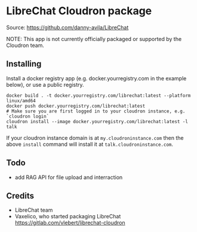 # LibreChat Cloudron package

Source: https://github.com/danny-avila/LibreChat

NOTE: This app is not currently officially packaged or supported by the Cloudron team.

## Installing

Install a docker registry app (e.g. docker.yourregistry.com in the example below), or use a public registry.

```
docker build . -t docker.yourregistry.com/librechat:latest --platform linux/amd64
docker push docker.yourregistry.com/librechat:latest
# Make sure you are first logged in to your cloudron instance, e.g. `cloudron login`
cloudron install --image docker.yourregistry.com/librechat:latest -l talk
```

If your cloudron instance domain is at `my.cloudroninstance.com` then the above `install` command will install it at `talk.cloudroninstance.com`.

## Todo

- add RAG API for file upload and interraction

## Credits

- LibreChat team
- Vaxelico, who started packaging LibreChat
  https://gitlab.com/vlebert/librechat-cloudron
